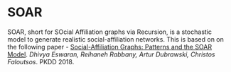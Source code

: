 # SOAR

SOAR, short for SOcial Affiliation graphs via Recursion, is a stochastic model to generate realistic social-affiliation networks. This is based on on the following paper - [Social-Affiliation Graphs: Patterns and the SOAR Model](http://www.cs.cmu.edu/~deswaran/papers/pkdd18-soar.pdf). *Dhivya Eswaran, Reihaneh Rabbany, Artur Dubrawski, Christos Faloutsos*. PKDD 2018.
